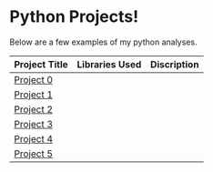 # Python Projects!
Below are a few examples of my python analyses.

| Project Title | Libraries Used | Discription |
| --- | --- | --- | 
| <a href="https://tybinning.github.io/pythonprojects/Project_0.html"> Project 0 </a> | | |
| <a href="https://tybinning.github.io/pythonprojects/Project_1.html"> Project 1 </a> | | |
| <a href="https://tybinning.github.io/pythonprojects/Project_2.html"> Project 2 </a> | | |
| <a href="https://tybinning.github.io/pythonprojects/Project_3.html"> Project 3 </a> | | |
| <a href="https://tybinning.github.io/pythonprojects/Project_4.html"> Project 4 </a> | | |
| <a href="https://tybinning.github.io/pythonprojects/Project_5.html"> Project 5 </a> | | |

